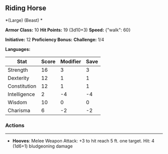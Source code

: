 ## Riding Horse
*(Large) (Beast) *

**Armor Class:** 10
**Hit Points:** 19 (3d10+3)
**Speed:** {"walk": 60}

**Initiative:** 12
**Proficiency Bonus:**
**Challenge:** 1/4

**Languages:** 



| Stat | Score | Modifier | Save |
| ---- | ---- | ---- | ---- |
| Strength | 16 | 3 | 3 |
| Dexterity | 12 | 1 | 1 |
| Constitution | 12 | 1 | 1 |
| Intelligence | 2 | -4 | -4 |
| Wisdom | 10 | 0 | 0 |
| Charisma | 6 | -2 | -2 |

### Actions
 --- 
- **Hooves**: Melee Weapon Attack: +3 to hit  reach 5 ft.  one target. Hit: 4 (1d6+1) bludgeoning damage

